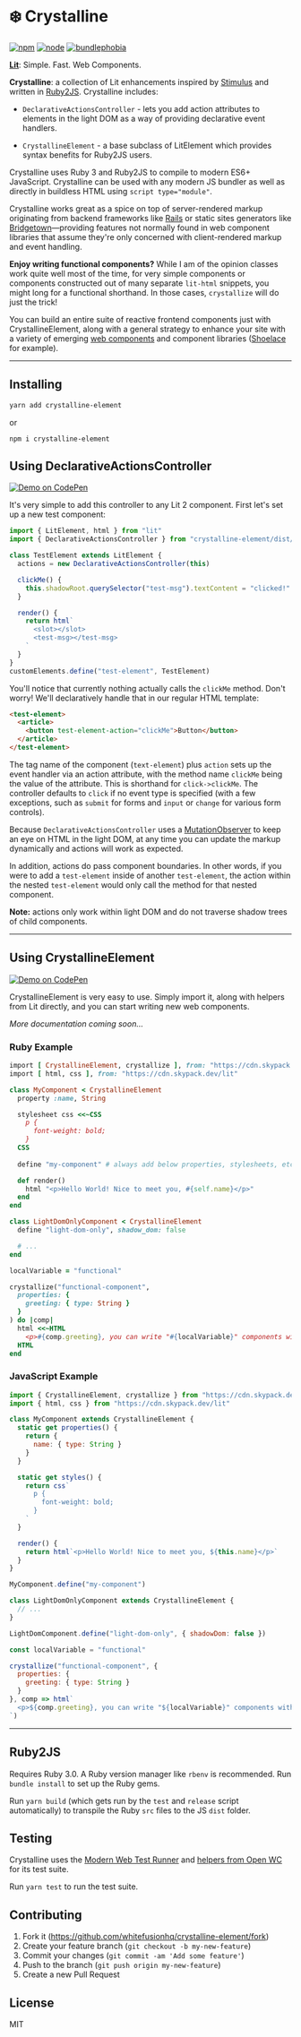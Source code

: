 # ❄️ Crystalline

[![npm][npm]][npm-url]
[![node][node]][node-url]
[![bundlephobia][bundlephobia]][bundlephobia-url]


**[Lit](https://lit-element.polymer-project.org)**: Simple. Fast. Web Components.

**Crystalline**: a collection of Lit enhancements inspired by [Stimulus](https://stimulusjs.org) and written in [Ruby2JS](https://github.com/ruby2js/ruby2js). Crystalline includes:

* `DeclarativeActionsController` - lets you add action attributes to elements in the light DOM as a way of providing declarative event handlers.

* `CrystallineElement` - a base subclass of LitElement which provides syntax benefits for Ruby2JS users.

Crystalline uses Ruby 3 and Ruby2JS to compile to modern ES6+ JavaScript. Crystalline can be used with any modern JS bundler as well as directly in buildless HTML using `script type="module"`.

Crystalline works great as a spice on top of server-rendered markup originating from backend frameworks like [Rails](https://rubyonrails.org) or static sites generators like [Bridgetown](https://www.bridgetownrb.com)—providing features not normally found in web component libraries that assume they're only concerned with client-rendered markup and event handling.

**Enjoy writing functional components?** While I am of the opinion classes work quite well most of the time, for very simple components or components constructed out of many separate `lit-html` snippets, you might long for a functional shorthand. In those cases, `crystallize` will do just the trick!

You can build an entire suite of reactive frontend components just with CrystallineElement, along with a general strategy to enhance your site with a variety of emerging [web components](https://github.com/topics/web-components) and component libraries ([Shoelace](https://shoelace.style) for example).

----

## Installing

```sh
yarn add crystalline-element
```

or

```
npm i crystalline-element
```

## Using DeclarativeActionsController

[![Demo on CodePen](https://img.shields.io/badge/Demo%20Site-blue?style=for-the-badge&logo=codepen)](https://codepen.io/jaredcwhite/pen/ExWydPp)

It's very simple to add this controller to any Lit 2 component. First let's set up a new test component:

```js
import { LitElement, html } from "lit"
import { DeclarativeActionsController } from "crystalline-element/dist/controllers"

class TestElement extends LitElement {
  actions = new DeclarativeActionsController(this)

  clickMe() {
    this.shadowRoot.querySelector("test-msg").textContent = "clicked!"
  }

  render() {
    return html`
      <slot></slot>
      <test-msg></test-msg>
    `
  }
}
customElements.define("test-element", TestElement)
```

You'll notice that currently nothing actually calls the `clickMe` method. Don't worry! We'll declaratively handle that in our regular HTML template:

```html
<test-element>
  <article>
    <button test-element-action="clickMe">Button</button>
  </article>
</test-element>
```

The tag name of the component (`text-element`) plus `action` sets up the event handler via an action attribute, with the method name `clickMe` being the value of the attribute. This is shorthand for `click->clickMe`. The controller defaults to `click` if no event type is specified (with a few exceptions, such as `submit` for forms and `input`  or `change` for various form controls).

Because `DeclarativeActionsController` uses a [MutationObserver](https://developer.mozilla.org/en-US/docs/Web/API/MutationObserver) to keep an eye on HTML in the light DOM, at any time you can update the markup dynamically and actions will work as expected.

In addition, actions do pass component boundaries. In other words, if you were to add a `test-element` inside of another `test-element`, the action within the nested `test-element` would only call the method for that nested component.

**Note:** actions only work within light DOM and do not traverse shadow trees of child components.

----

## Using CrystallineElement

[![Demo on CodePen](https://img.shields.io/badge/Demo%20Site-blue?style=for-the-badge&logo=codepen)](https://codepen.io/jaredcwhite/pen/yLJWRrq)

CrystallineElement is very easy to use. Simply import it, along with helpers from Lit directly, and you can start writing new web components.

_More documentation coming soon…_

### Ruby Example

```ruby
import [ CrystallineElement, crystallize ], from: "https://cdn.skypack.dev/crystalline-element"
import [ html, css ], from: "https://cdn.skypack.dev/lit"

class MyComponent < CrystallineElement
  property :name, String

  stylesheet css <<~CSS
    p {
      font-weight: bold;
    }
  CSS
 
  define "my-component" # always add below properties, stylesheets, etc.

  def render()
    html "<p>Hello World! Nice to meet you, #{self.name}</p>"
  end
end

class LightDomOnlyComponent < CrystallineElement
  define "light-dom-only", shadow_dom: false

  # ...
end

localVariable = "functional"

crystallize("functional-component", 
  properties: {
    greeting: { type: String }
  }
) do |comp|
  html <<~HTML
    <p>#{comp.greeting}, you can write "#{localVariable}" components with a handy shorthand!</p>
  HTML
end
```

### JavaScript Example

```js
import { CrystallineElement, crystallize } from "https://cdn.skypack.dev/crystalline-element"
import { html, css } from "https://cdn.skypack.dev/lit"

class MyComponent extends CrystallineElement {
  static get properties() {
    return {
      name: { type: String }
    }
  }

  static get styles() {
    return css`
      p {
        font-weight: bold;
      }
    `
  }

  render() {
    return html`<p>Hello World! Nice to meet you, ${this.name}</p>`
  }
}

MyComponent.define("my-component")

class LightDomOnlyComponent extends CrystallineElement {
  // ...
}

LightDomComponent.define("light-dom-only", { shadowDom: false })

const localVariable = "functional"

crystallize("functional-component", {
  properties: {
    greeting: { type: String }
  }
}, comp => html`
  <p>${comp.greeting}, you can write "${localVariable}" components with a handy shorthand!</p>
`)
```

----

## Ruby2JS

Requires Ruby 3.0. A Ruby version manager like `rbenv` is recommended. Run `bundle install` to set up the Ruby gems.

Run `yarn build` (which gets run by the `test` and `release` script automatically) to transpile the Ruby `src` files to the JS `dist` folder.

## Testing

Crystalline uses the [Modern Web Test Runner](https://modern-web.dev/guides/test-runner/getting-started/) and [helpers from Open WC](https://open-wc.org/docs/testing/testing-package/) for its test suite.

Run `yarn test` to run the test suite.

## Contributing

1. Fork it (https://github.com/whitefusionhq/crystalline-element/fork)
2. Create your feature branch (`git checkout -b my-new-feature`)
3. Commit your changes (`git commit -am 'Add some feature'`)
4. Push to the branch (`git push origin my-new-feature`)
5. Create a new Pull Request

## License

MIT

[npm]: https://img.shields.io/npm/v/crystalline-element.svg?style=for-the-badge
[npm-url]: https://npmjs.com/package/crystalline-element
[node]: https://img.shields.io/node/v/crystalline-element.svg?style=for-the-badge
[node-url]: https://nodejs.org
[bundlephobia]: https://badgen.net/bundlephobia/minzip/crystalline-element
[bundlephobia-url]: https://bundlephobia.com/result?p=crystalline-element
